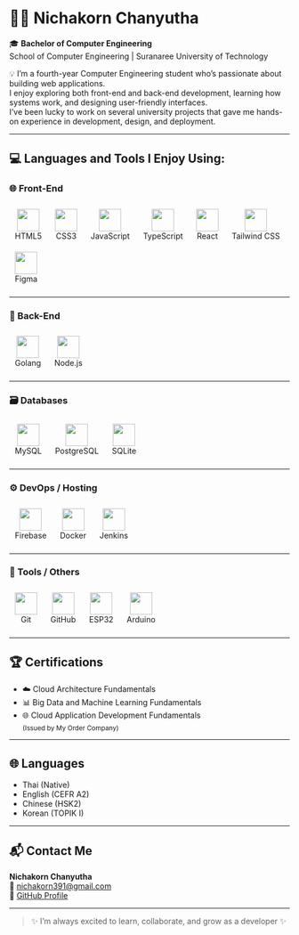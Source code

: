 # 👩‍💻 Nichakorn Chanyutha

🎓 **Bachelor of Computer Engineering**  
School of Computer Engineering | Suranaree University of Technology  

💡 I’m a fourth-year Computer Engineering student who’s passionate about building web applications.  
I enjoy exploring both front-end and back-end development, learning how systems work, and designing user-friendly interfaces.  
I’ve been lucky to work on several university projects that gave me hands-on experience in development, design, and deployment.

---

## 💻 Languages and Tools I Enjoy Using:

### 🌐 Front-End
<div align="left">
  <figure style="display:inline-block; text-align:center; margin:10px;">
    <img src="https://cdn.jsdelivr.net/gh/devicons/devicon/icons/html5/html5-original.svg" height="40" />
    <figcaption>HTML5</figcaption>
  </figure>
  <figure style="display:inline-block; text-align:center; margin:10px;">
    <img src="https://cdn.jsdelivr.net/gh/devicons/devicon/icons/css3/css3-original.svg" height="40" />
    <figcaption>CSS3</figcaption>
  </figure>
  <figure style="display:inline-block; text-align:center; margin:10px;">
    <img src="https://cdn.jsdelivr.net/gh/devicons/devicon/icons/javascript/javascript-original.svg" height="40" />
    <figcaption>JavaScript</figcaption>
  </figure>
  <figure style="display:inline-block; text-align:center; margin:10px;">
    <img src="https://cdn.jsdelivr.net/gh/devicons/devicon/icons/typescript/typescript-original.svg" height="40" />
    <figcaption>TypeScript</figcaption>
  </figure>
  <figure style="display:inline-block; text-align:center; margin:10px;">
    <img src="https://cdn.jsdelivr.net/gh/devicons/devicon/icons/react/react-original.svg" height="40" />
    <figcaption>React</figcaption>
  </figure>
  <figure style="display:inline-block; text-align:center; margin:10px;">
    <img src="https://cdn.jsdelivr.net/gh/devicons/devicon/icons/tailwindcss/tailwindcss-plain.svg" height="40" />
    <figcaption>Tailwind CSS</figcaption>
  </figure>
  <figure style="display:inline-block; text-align:center; margin:10px;">
    <img src="https://cdn.jsdelivr.net/gh/devicons/devicon/icons/figma/figma-original.svg" height="40" />
    <figcaption>Figma</figcaption>
  </figure>
</div>

---

### 🔧 Back-End
<div align="left">
  <figure style="display:inline-block; text-align:center; margin:10px;">
    <img src="https://cdn.jsdelivr.net/gh/devicons/devicon/icons/go/go-original.svg" height="40" />
    <figcaption>Golang</figcaption>
  </figure>
  <figure style="display:inline-block; text-align:center; margin:10px;">
    <img src="https://cdn.jsdelivr.net/gh/devicons/devicon/icons/nodejs/nodejs-original.svg" height="40" />
    <figcaption>Node.js</figcaption>
  </figure>
</div>

---

### 🗃️ Databases
<div align="left">
  <figure style="display:inline-block; text-align:center; margin:10px;">
    <img src="https://cdn.jsdelivr.net/gh/devicons/devicon/icons/mysql/mysql-original.svg" height="40" />
    <figcaption>MySQL</figcaption>
  </figure>
  <figure style="display:inline-block; text-align:center; margin:10px;">
    <img src="https://cdn.jsdelivr.net/gh/devicons/devicon/icons/postgresql/postgresql-original.svg" height="40" />
    <figcaption>PostgreSQL</figcaption>
  </figure>
  <figure style="display:inline-block; text-align:center; margin:10px;">
    <img src="https://cdn.jsdelivr.net/gh/devicons/devicon/icons/sqlite/sqlite-original.svg" height="40" />
    <figcaption>SQLite</figcaption>
  </figure>
</div>

---

### ⚙️ DevOps / Hosting
<div align="left">
  <figure style="display:inline-block; text-align:center; margin:10px;">
    <img src="https://cdn.jsdelivr.net/gh/devicons/devicon/icons/firebase/firebase-plain.svg" height="40" />
    <figcaption>Firebase</figcaption>
  </figure>
  <figure style="display:inline-block; text-align:center; margin:10px;">
    <img src="https://cdn.jsdelivr.net/gh/devicons/devicon/icons/docker/docker-original.svg" height="40" />
    <figcaption>Docker</figcaption>
  </figure>
  <figure style="display:inline-block; text-align:center; margin:10px;">
    <img src="https://cdn.jsdelivr.net/gh/devicons/devicon/icons/jenkins/jenkins-original.svg" height="40" />
    <figcaption>Jenkins</figcaption>
  </figure>
</div>

---

### 🧰 Tools / Others
<div align="left">
  <figure style="display:inline-block; text-align:center; margin:10px;">
    <img src="https://cdn.jsdelivr.net/gh/devicons/devicon/icons/git/git-original.svg" height="40" />
    <figcaption>Git</figcaption>
  </figure>
  <figure style="display:inline-block; text-align:center; margin:10px;">
    <img src="https://cdn.jsdelivr.net/gh/devicons/devicon/icons/github/github-original.svg" height="40" />
    <figcaption>GitHub</figcaption>
  </figure>
  <figure style="display:inline-block; text-align:center; margin:10px;">
    <img src="https://upload.wikimedia.org/wikipedia/commons/3/3e/ESP32_Module.png" height="40" />
    <figcaption>ESP32</figcaption>
  </figure>
  <figure style="display:inline-block; text-align:center; margin:10px;">
    <img src="https://cdn.jsdelivr.net/gh/devicons/devicon/icons/arduino/arduino-original.svg" height="40" />
    <figcaption>Arduino</figcaption>
  </figure>
</div>

---

## 🏆 Certifications
- ☁️ Cloud Architecture Fundamentals  
- 📊 Big Data and Machine Learning Fundamentals  
- 🌐 Cloud Application Development Fundamentals  
<sub>(Issued by My Order Company)</sub>

---

## 🌐 Languages
- Thai (Native)  
- English (CEFR A2)  
- Chinese (HSK2)  
- Korean (TOPIK I)

---

## 📬 Contact Me

**Nichakorn Chanyutha**  
📧 nichakorn391@gmail.com  
🔗 [GitHub Profile](https://github.com/Nichakorn25)

---

> ✨ I’m always excited to learn, collaborate, and grow as a developer ✨
